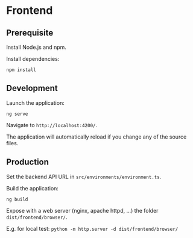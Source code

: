 # Frontend

## Prerequisite

Install Node.js and npm.

Install dependencies:

```shell
npm install
```

## Development

Launch the application:

```shell
ng serve
```

Navigate to `http://localhost:4200/`.

The application will automatically reload if you change any of the source files.

## Production

Set the backend API URL in `src/environments/environment.ts`.

Build the application:

```shell
ng build
```

Expose with a web server (nginx, apache httpd, ...) the folder `dist/frontend/browser/`.

E.g. for local test: `python -m http.server -d dist/frontend/browser/`
